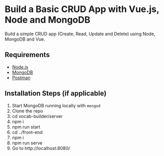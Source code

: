# Build a Basic CRUD App with Vue.js, Node and MongoDB

Build a simple CRUD app (Create, Read, Update and Delete) using Node, MongoDB and Vue.

## Requirements

- [Node.js](http://nodejs.org/)
- [MongoDB](https://www.mongodb.org/)
- [Postman](https://www.getpostman.com/)

## Installation Steps (if applicable)

1. Start MongoDB running locally with `mongod`
2. Clone the repo
3. cd vocab-builder/server
4. npm i
5. npm run start
6. cd ../front-end
7. npm i
8. npm run serve
9. Go to http://localhost:8080/